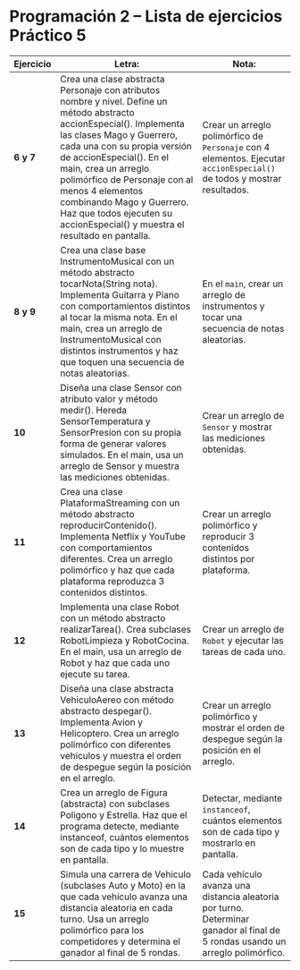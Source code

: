 # Programación 2 – Lista de ejercicios Práctico 5

| Ejercicio | Letra: | Nota: |
|-----------|-------------|-----------------------|
| **6 y 7** | Crea una clase abstracta Personaje con atributos nombre y nivel. Define un método abstracto accionEspecial(). Implementa las clases Mago y Guerrero, cada una con su propia versión de accionEspecial(). En el main, crea un arreglo polimórfico de Personaje con al menos 4 elementos combinando Mago y Guerrero. Haz que todos ejecuten su accionEspecial() y muestra el resultado en pantalla. | Crear un arreglo polimórfico de `Personaje` con 4 elementos. Ejecutar `accionEspecial()` de todos y mostrar resultados. |
| **8 y 9** | Crea una clase base InstrumentoMusical con un método abstracto tocarNota(String nota). Implementa Guitarra y Piano con comportamientos distintos al tocar la misma nota. En el main, crea un arreglo de InstrumentoMusical con distintos instrumentos y haz que toquen una secuencia de notas aleatorias. | En el `main`, crear un arreglo de instrumentos y tocar una secuencia de notas aleatorias. |
| **10** | Diseña una clase Sensor con atributo valor y método medir(). Hereda SensorTemperatura y SensorPresion con su propia forma de generar valores simulados. En el main, usa un arreglo de Sensor y muestra las mediciones obtenidas. | Crear un arreglo de `Sensor` y mostrar las mediciones obtenidas. |
| **11** |Crea una clase PlataformaStreaming con un método abstracto reproducirContenido(). Implementa Netflix y YouTube con comportamientos diferentes. Crea un arreglo polimórfico y haz que cada plataforma reproduzca 3 contenidos distintos. | Crear un arreglo polimórfico y reproducir 3 contenidos distintos por plataforma. |
| **12** | Implementa una clase Robot con un método abstracto realizarTarea(). Crea subclases RobotLimpieza y RobotCocina. En el main, usa un arreglo de Robot y haz que cada uno ejecute su tarea. | Crear un arreglo de `Robot` y ejecutar las tareas de cada uno. |
| **13** | Diseña una clase abstracta VehiculoAereo con método abstracto despegar(). Implementa Avion y Helicoptero. Crea un arreglo polimórfico con diferentes vehículos y muestra el orden de despegue según la posición en el arreglo. | Crear un arreglo polimórfico y mostrar el orden de despegue según la posición en el arreglo. |
| **14** | Crea un arreglo de Figura (abstracta) con subclases Poligono y Estrella. Haz que el programa detecte, mediante instanceof, cuántos elementos son de cada tipo y lo muestre en pantalla. | Detectar, mediante `instanceof`, cuántos elementos son de cada tipo y mostrarlo en pantalla. |
| **15** | Simula una carrera de Vehiculo (subclases Auto y Moto) en la que cada vehículo avanza una distancia aleatoria en cada turno. Usa un arreglo polimórfico para los competidores y determina el ganador al final de 5 rondas. | Cada vehículo avanza una distancia aleatoria por turno. Determinar ganador al final de 5 rondas usando un arreglo polimórfico. |








